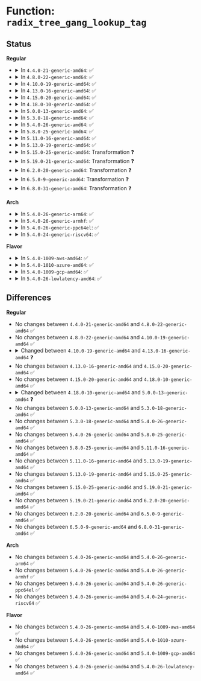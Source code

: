 # Function: <code>radix_tree_gang_lookup_tag</code>

## Status
<b>Regular</b>
<ul>
<li>
<details>
<summary>In <code>4.4.0-21-generic-amd64</code>: ✅</summary>

```c
unsigned int radix_tree_gang_lookup_tag(struct radix_tree_root * root, void * * results, long unsigned int first_index, unsigned int max_items, unsigned int tag)
```

```json
{
  "name": "radix_tree_gang_lookup_tag",
  "collision_type": "Unique Global",
  "inline_type": "No",
  "funcs": [
    {
      "addr": 18446744071582968032,
      "name": "radix_tree_gang_lookup_tag",
      "external": true,
      "loc": "lib/radix-tree.c:1093",
      "file": "lib/radix-tree.c",
      "inline": "seen, unknown",
      "caller_inline": [],
      "caller_func": []
    }
  ],
  "symbols": [
    {
      "addr": 18446744071582968032,
      "name": "radix_tree_gang_lookup_tag",
      "section": ".text",
      "bind": "STB_GLOBAL",
      "size": 244
    }
  ]
}
```
</details>
</li>
<li>
<details>
<summary>In <code>4.8.0-22-generic-amd64</code>: ✅</summary>

```c
unsigned int radix_tree_gang_lookup_tag(struct radix_tree_root * root, void * * results, long unsigned int first_index, unsigned int max_items, unsigned int tag)
```

```json
{
  "name": "radix_tree_gang_lookup_tag",
  "collision_type": "Unique Global",
  "inline_type": "No",
  "funcs": [
    {
      "addr": 18446744071583255072,
      "name": "radix_tree_gang_lookup_tag",
      "external": true,
      "loc": "lib/radix-tree.c:1235",
      "file": "lib/radix-tree.c",
      "inline": "seen, unknown",
      "caller_inline": [],
      "caller_func": []
    }
  ],
  "symbols": [
    {
      "addr": 18446744071583255072,
      "name": "radix_tree_gang_lookup_tag",
      "section": ".text",
      "bind": "STB_GLOBAL",
      "size": 422
    }
  ]
}
```
</details>
</li>
<li>
<details>
<summary>In <code>4.10.0-19-generic-amd64</code>: ✅</summary>

```c
unsigned int radix_tree_gang_lookup_tag(struct radix_tree_root * root, void * * results, long unsigned int first_index, unsigned int max_items, unsigned int tag)
```

```json
{
  "name": "radix_tree_gang_lookup_tag",
  "collision_type": "Unique Global",
  "inline_type": "No",
  "funcs": [
    {
      "addr": 18446744071583371072,
      "name": "radix_tree_gang_lookup_tag",
      "external": true,
      "loc": "lib/radix-tree.c:1764",
      "file": "lib/radix-tree.c",
      "inline": "seen, unknown",
      "caller_inline": [],
      "caller_func": []
    }
  ],
  "symbols": [
    {
      "addr": 18446744071583371072,
      "name": "radix_tree_gang_lookup_tag",
      "section": ".text",
      "bind": "STB_GLOBAL",
      "size": 342
    }
  ]
}
```
</details>
</li>
<li>
<details>
<summary>In <code>4.13.0-16-generic-amd64</code>: ✅</summary>

```c
unsigned int radix_tree_gang_lookup_tag(const struct radix_tree_root * root, void * * results, long unsigned int first_index, unsigned int max_items, unsigned int tag)
```

```json
{
  "name": "radix_tree_gang_lookup_tag",
  "collision_type": "Unique Global",
  "inline_type": "No",
  "funcs": [
    {
      "addr": 18446744071588219776,
      "name": "radix_tree_gang_lookup_tag",
      "external": true,
      "loc": "lib/radix-tree.c:1908",
      "file": "lib/radix-tree.c",
      "inline": "seen, unknown",
      "caller_inline": [],
      "caller_func": []
    }
  ],
  "symbols": [
    {
      "addr": 18446744071588219776,
      "name": "radix_tree_gang_lookup_tag",
      "section": ".text",
      "bind": "STB_GLOBAL",
      "size": 349
    }
  ]
}
```
</details>
</li>
<li>
<details>
<summary>In <code>4.15.0-20-generic-amd64</code>: ✅</summary>

```c
unsigned int radix_tree_gang_lookup_tag(const struct radix_tree_root * root, void * * results, long unsigned int first_index, unsigned int max_items, unsigned int tag)
```

```json
{
  "name": "radix_tree_gang_lookup_tag",
  "collision_type": "Unique Global",
  "inline_type": "No",
  "funcs": [
    {
      "addr": 18446744071588769744,
      "name": "radix_tree_gang_lookup_tag",
      "external": true,
      "loc": "lib/radix-tree.c:1906",
      "file": "lib/radix-tree.c",
      "inline": "seen, unknown",
      "caller_inline": [],
      "caller_func": [
        "drivers/hwspinlock/hwspinlock_core.c:hwspin_lock_request"
      ]
    }
  ],
  "symbols": [
    {
      "addr": 18446744071588769744,
      "name": "radix_tree_gang_lookup_tag",
      "section": ".text",
      "bind": "STB_GLOBAL",
      "size": 349
    }
  ]
}
```
</details>
</li>
<li>
<details>
<summary>In <code>4.18.0-10-generic-amd64</code>: ✅</summary>

```c
unsigned int radix_tree_gang_lookup_tag(const struct radix_tree_root * root, void * * results, long unsigned int first_index, unsigned int max_items, unsigned int tag)
```

```json
{
  "name": "radix_tree_gang_lookup_tag",
  "collision_type": "Unique Global",
  "inline_type": "No",
  "funcs": [
    {
      "addr": 18446744071589148528,
      "name": "radix_tree_gang_lookup_tag",
      "external": true,
      "loc": "lib/radix-tree.c:1905",
      "file": "lib/radix-tree.c",
      "inline": "seen, unknown",
      "caller_inline": [],
      "caller_func": [
        "drivers/hwspinlock/hwspinlock_core.c:hwspin_lock_request"
      ]
    }
  ],
  "symbols": [
    {
      "addr": 18446744071589148528,
      "name": "radix_tree_gang_lookup_tag",
      "section": ".text",
      "bind": "STB_GLOBAL",
      "size": 348
    }
  ]
}
```
</details>
</li>
<li>
<details>
<summary>In <code>5.0.0-13-generic-amd64</code>: ✅</summary>

```c
unsigned int radix_tree_gang_lookup_tag(const struct xarray * root, void * * results, long unsigned int first_index, unsigned int max_items, unsigned int tag)
```

```json
{
  "name": "radix_tree_gang_lookup_tag",
  "collision_type": "Unique Global",
  "inline_type": "No",
  "funcs": [
    {
      "addr": 18446744071589382080,
      "name": "radix_tree_gang_lookup_tag",
      "external": true,
      "loc": "lib/radix-tree.c:1324",
      "file": "lib/radix-tree.c",
      "inline": "seen, unknown",
      "caller_inline": [],
      "caller_func": [
        "drivers/hwspinlock/hwspinlock_core.c:hwspin_lock_request"
      ]
    }
  ],
  "symbols": [
    {
      "addr": 18446744071589382080,
      "name": "radix_tree_gang_lookup_tag",
      "section": ".text",
      "bind": "STB_GLOBAL",
      "size": 251
    }
  ]
}
```
</details>
</li>
<li>
<details>
<summary>In <code>5.3.0-18-generic-amd64</code>: ✅</summary>

```c
unsigned int radix_tree_gang_lookup_tag(const struct xarray * root, void * * results, long unsigned int first_index, unsigned int max_items, unsigned int tag)
```

```json
{
  "name": "radix_tree_gang_lookup_tag",
  "collision_type": "Unique Global",
  "inline_type": "No",
  "funcs": [
    {
      "addr": 18446744071589839344,
      "name": "radix_tree_gang_lookup_tag",
      "external": true,
      "loc": "lib/radix-tree.c:1311",
      "file": "lib/radix-tree.c",
      "inline": "seen, unknown",
      "caller_inline": [],
      "caller_func": [
        "drivers/hwspinlock/hwspinlock_core.c:hwspin_lock_request"
      ]
    }
  ],
  "symbols": [
    {
      "addr": 18446744071589839344,
      "name": "radix_tree_gang_lookup_tag",
      "section": ".text",
      "bind": "STB_GLOBAL",
      "size": 255
    }
  ]
}
```
</details>
</li>
<li>
<details>
<summary>In <code>5.4.0-26-generic-amd64</code>: ✅</summary>

```c
unsigned int radix_tree_gang_lookup_tag(const struct xarray * root, void * * results, long unsigned int first_index, unsigned int max_items, unsigned int tag)
```

```json
{
  "name": "radix_tree_gang_lookup_tag",
  "collision_type": "Unique Global",
  "inline_type": "No",
  "funcs": [
    {
      "addr": 18446744071590065440,
      "name": "radix_tree_gang_lookup_tag",
      "external": true,
      "loc": "lib/radix-tree.c:1311",
      "file": "lib/radix-tree.c",
      "inline": "seen, unknown",
      "caller_inline": [],
      "caller_func": [
        "drivers/hwspinlock/hwspinlock_core.c:hwspin_lock_request"
      ]
    }
  ],
  "symbols": [
    {
      "addr": 18446744071590065440,
      "name": "radix_tree_gang_lookup_tag",
      "section": ".text",
      "bind": "STB_GLOBAL",
      "size": 255
    }
  ]
}
```
</details>
</li>
<li>
<details>
<summary>In <code>5.8.0-25-generic-amd64</code>: ✅</summary>

```c
unsigned int radix_tree_gang_lookup_tag(const struct xarray * root, void * * results, long unsigned int first_index, unsigned int max_items, unsigned int tag)
```

```json
{
  "name": "radix_tree_gang_lookup_tag",
  "collision_type": "Unique Global",
  "inline_type": "No",
  "funcs": [
    {
      "addr": 18446744071585064736,
      "name": "radix_tree_gang_lookup_tag",
      "external": true,
      "loc": "lib/radix-tree.c:1303",
      "file": "lib/radix-tree.c",
      "inline": "seen, unknown",
      "caller_inline": [],
      "caller_func": [
        "drivers/hwspinlock/hwspinlock_core.c:hwspin_lock_request"
      ]
    }
  ],
  "symbols": [
    {
      "addr": 18446744071585064736,
      "name": "radix_tree_gang_lookup_tag",
      "section": ".text",
      "bind": "STB_GLOBAL",
      "size": 259
    }
  ]
}
```
</details>
</li>
<li>
<details>
<summary>In <code>5.11.0-16-generic-amd64</code>: ✅</summary>

```c
unsigned int radix_tree_gang_lookup_tag(const struct xarray * root, void * * results, long unsigned int first_index, unsigned int max_items, unsigned int tag)
```

```json
{
  "name": "radix_tree_gang_lookup_tag",
  "collision_type": "Unique Global",
  "inline_type": "No",
  "funcs": [
    {
      "addr": 18446744071585214064,
      "name": "radix_tree_gang_lookup_tag",
      "external": true,
      "loc": "lib/radix-tree.c:1303",
      "file": "lib/radix-tree.c",
      "inline": "seen, unknown",
      "caller_inline": [],
      "caller_func": [
        "drivers/hwspinlock/hwspinlock_core.c:hwspin_lock_request"
      ]
    }
  ],
  "symbols": [
    {
      "addr": 18446744071585214064,
      "name": "radix_tree_gang_lookup_tag",
      "section": ".text",
      "bind": "STB_GLOBAL",
      "size": 259
    }
  ]
}
```
</details>
</li>
<li>
<details>
<summary>In <code>5.13.0-19-generic-amd64</code>: ✅</summary>

```c
unsigned int radix_tree_gang_lookup_tag(const struct xarray * root, void * * results, long unsigned int first_index, unsigned int max_items, unsigned int tag)
```

```json
{
  "name": "radix_tree_gang_lookup_tag",
  "collision_type": "Unique Global",
  "inline_type": "No",
  "funcs": [
    {
      "addr": 18446744071585096528,
      "name": "radix_tree_gang_lookup_tag",
      "external": true,
      "loc": "lib/radix-tree.c:1304",
      "file": "lib/radix-tree.c",
      "inline": "seen, unknown",
      "caller_inline": [],
      "caller_func": [
        "drivers/hwspinlock/hwspinlock_core.c:hwspin_lock_request"
      ]
    }
  ],
  "symbols": [
    {
      "addr": 18446744071585096528,
      "name": "radix_tree_gang_lookup_tag",
      "section": ".text",
      "bind": "STB_GLOBAL",
      "size": 269
    }
  ]
}
```
</details>
</li>
<li>
<details>
<summary>In <code>5.15.0-25-generic-amd64</code>: Transformation ❓</summary>

```c
unsigned int radix_tree_gang_lookup_tag(const struct xarray * root, void * * results, long unsigned int first_index, unsigned int max_items, unsigned int tag)
```

```json
{
  "name": "radix_tree_gang_lookup_tag",
  "collision_type": "Unique Global",
  "inline_type": "No",
  "funcs": [
    {
      "addr": 0,
      "name": "radix_tree_gang_lookup_tag",
      "external": true,
      "loc": "lib/radix-tree.c:1304",
      "file": "lib/radix-tree.c",
      "inline": "seen, unknown",
      "caller_inline": [],
      "caller_func": [
        "drivers/hwspinlock/hwspinlock_core.c:hwspin_lock_request"
      ]
    }
  ],
  "symbols": [
    {
      "addr": 18446744071592343329,
      "name": "radix_tree_gang_lookup_tag.cold",
      "section": ".text",
      "bind": "STB_LOCAL",
      "size": 44
    },
    {
      "addr": 18446744071585544480,
      "name": "radix_tree_gang_lookup_tag",
      "section": ".text",
      "bind": "STB_GLOBAL",
      "size": 284
    }
  ]
}
```
</details>
</li>
<li>
<details>
<summary>In <code>5.19.0-21-generic-amd64</code>: Transformation ❓</summary>

```c
unsigned int radix_tree_gang_lookup_tag(const struct xarray * root, void * * results, long unsigned int first_index, unsigned int max_items, unsigned int tag)
```

```json
{
  "name": "radix_tree_gang_lookup_tag",
  "collision_type": "Unique Global",
  "inline_type": "No",
  "funcs": [
    {
      "addr": 0,
      "name": "radix_tree_gang_lookup_tag",
      "external": true,
      "loc": "lib/radix-tree.c:1304",
      "file": "lib/radix-tree.c",
      "inline": "seen, unknown",
      "caller_inline": [],
      "caller_func": [
        "drivers/hwspinlock/hwspinlock_core.c:hwspin_lock_request"
      ]
    }
  ],
  "symbols": [
    {
      "addr": 18446744071594204873,
      "name": "radix_tree_gang_lookup_tag.cold",
      "section": ".text",
      "bind": "STB_LOCAL",
      "size": 44
    },
    {
      "addr": 18446744071586699952,
      "name": "radix_tree_gang_lookup_tag",
      "section": ".text",
      "bind": "STB_GLOBAL",
      "size": 330
    }
  ]
}
```
</details>
</li>
<li>
<details>
<summary>In <code>6.2.0-20-generic-amd64</code>: Transformation ❓</summary>

```c
unsigned int radix_tree_gang_lookup_tag(const struct xarray * root, void * * results, long unsigned int first_index, unsigned int max_items, unsigned int tag)
```

```json
{
  "name": "radix_tree_gang_lookup_tag",
  "collision_type": "Unique Global",
  "inline_type": "No",
  "funcs": [
    {
      "addr": 0,
      "name": "radix_tree_gang_lookup_tag",
      "external": true,
      "loc": "lib/radix-tree.c:1304",
      "file": "lib/radix-tree.c",
      "inline": "seen, unknown",
      "caller_inline": [],
      "caller_func": [
        "drivers/hwspinlock/hwspinlock_core.c:hwspin_lock_request"
      ]
    }
  ],
  "symbols": [
    {
      "addr": 18446744071596374076,
      "name": "radix_tree_gang_lookup_tag.cold",
      "section": ".text",
      "bind": "STB_LOCAL",
      "size": 44
    },
    {
      "addr": 18446744071595860496,
      "name": "radix_tree_gang_lookup_tag",
      "section": ".text",
      "bind": "STB_GLOBAL",
      "size": 330
    }
  ]
}
```
</details>
</li>
<li>
<details>
<summary>In <code>6.5.0-9-generic-amd64</code>: Transformation ❓</summary>

```c
unsigned int radix_tree_gang_lookup_tag(const struct xarray * root, void * * results, long unsigned int first_index, unsigned int max_items, unsigned int tag)
```

```json
{
  "name": "radix_tree_gang_lookup_tag",
  "collision_type": "Unique Global",
  "inline_type": "No",
  "funcs": [
    {
      "addr": 0,
      "name": "radix_tree_gang_lookup_tag",
      "external": true,
      "loc": "lib/radix-tree.c:1302",
      "file": "lib/radix-tree.c",
      "inline": "seen, unknown",
      "caller_inline": [],
      "caller_func": [
        "drivers/hwspinlock/hwspinlock_core.c:hwspin_lock_request"
      ]
    }
  ],
  "symbols": [
    {
      "addr": 18446744071596903594,
      "name": "radix_tree_gang_lookup_tag.cold",
      "section": ".text",
      "bind": "STB_LOCAL",
      "size": 44
    },
    {
      "addr": 18446744071596377712,
      "name": "radix_tree_gang_lookup_tag",
      "section": ".text",
      "bind": "STB_GLOBAL",
      "size": 330
    }
  ]
}
```
</details>
</li>
<li>
<details>
<summary>In <code>6.8.0-31-generic-amd64</code>: Transformation ❓</summary>

```c
unsigned int radix_tree_gang_lookup_tag(const struct xarray * root, void * * results, long unsigned int first_index, unsigned int max_items, unsigned int tag)
```

```json
{
  "name": "radix_tree_gang_lookup_tag",
  "collision_type": "Unique Global",
  "inline_type": "No",
  "funcs": [
    {
      "addr": 0,
      "name": "radix_tree_gang_lookup_tag",
      "external": true,
      "loc": "lib/radix-tree.c:1302",
      "file": "lib/radix-tree.c",
      "inline": "seen, unknown",
      "caller_inline": [],
      "caller_func": [
        "drivers/hwspinlock/hwspinlock_core.c:hwspin_lock_request"
      ]
    }
  ],
  "symbols": [
    {
      "addr": 18446744071597828687,
      "name": "radix_tree_gang_lookup_tag.cold",
      "section": ".text",
      "bind": "STB_LOCAL",
      "size": 44
    },
    {
      "addr": 18446744071597272960,
      "name": "radix_tree_gang_lookup_tag",
      "section": ".text",
      "bind": "STB_GLOBAL",
      "size": 330
    }
  ]
}
```
</details>
</li>
</ul>
<b>Arch</b>
<ul>
<li>
<details>
<summary>In <code>5.4.0-26-generic-arm64</code>: ✅</summary>

```c
unsigned int radix_tree_gang_lookup_tag(const struct xarray * root, void * * results, long unsigned int first_index, unsigned int max_items, unsigned int tag)
```

```json
{
  "name": "radix_tree_gang_lookup_tag",
  "collision_type": "Unique Global",
  "inline_type": "No",
  "funcs": [
    {
      "addr": 18446603336503843752,
      "name": "radix_tree_gang_lookup_tag",
      "external": true,
      "loc": "lib/radix-tree.c:1311",
      "file": "lib/radix-tree.c",
      "inline": "seen, unknown",
      "caller_inline": [],
      "caller_func": [
        "drivers/hwspinlock/hwspinlock_core.c:hwspin_lock_request"
      ]
    }
  ],
  "symbols": [
    {
      "addr": 18446603336503843752,
      "name": "radix_tree_gang_lookup_tag",
      "section": ".text",
      "bind": "STB_GLOBAL",
      "size": 316
    }
  ]
}
```
</details>
</li>
<li>
<details>
<summary>In <code>5.4.0-26-generic-armhf</code>: ✅</summary>

```c
unsigned int radix_tree_gang_lookup_tag(const struct xarray * root, void * * results, long unsigned int first_index, unsigned int max_items, unsigned int tag)
```

```json
{
  "name": "radix_tree_gang_lookup_tag",
  "collision_type": "Unique Global",
  "inline_type": "No",
  "funcs": [
    {
      "addr": 3236463212,
      "name": "radix_tree_gang_lookup_tag",
      "external": true,
      "loc": "lib/radix-tree.c:1311",
      "file": "lib/radix-tree.c",
      "inline": "seen, unknown",
      "caller_inline": [],
      "caller_func": [
        "drivers/hwspinlock/hwspinlock_core.c:hwspin_lock_request"
      ]
    }
  ],
  "symbols": [
    {
      "addr": 3236463212,
      "name": "radix_tree_gang_lookup_tag",
      "section": ".text",
      "bind": "STB_GLOBAL",
      "size": 312
    }
  ]
}
```
</details>
</li>
<li>
<details>
<summary>In <code>5.4.0-26-generic-ppc64el</code>: ✅</summary>

```c
unsigned int radix_tree_gang_lookup_tag(const struct xarray * root, void * * results, long unsigned int first_index, unsigned int max_items, unsigned int tag)
```

```json
{
  "name": "radix_tree_gang_lookup_tag",
  "collision_type": "Unique Global",
  "inline_type": "No",
  "funcs": [
    {
      "addr": 13835058055297696720,
      "name": "radix_tree_gang_lookup_tag",
      "external": true,
      "loc": "lib/radix-tree.c:1311",
      "file": "lib/radix-tree.c",
      "inline": "seen, unknown",
      "caller_inline": [],
      "caller_func": [
        "drivers/hwspinlock/hwspinlock_core.c:hwspin_lock_request"
      ]
    }
  ],
  "symbols": [
    {
      "addr": 13835058055297696720,
      "name": "radix_tree_gang_lookup_tag",
      "section": ".text",
      "bind": "STB_GLOBAL",
      "size": 428
    }
  ]
}
```
</details>
</li>
<li>
<details>
<summary>In <code>5.4.0-24-generic-riscv64</code>: ✅</summary>

```c
unsigned int radix_tree_gang_lookup_tag(const struct xarray * root, void * * results, long unsigned int first_index, unsigned int max_items, unsigned int tag)
```

```json
{
  "name": "radix_tree_gang_lookup_tag",
  "collision_type": "Unique Global",
  "inline_type": "No",
  "funcs": [
    {
      "addr": 18446743936279733266,
      "name": "radix_tree_gang_lookup_tag",
      "external": true,
      "loc": "lib/radix-tree.c:1311",
      "file": "lib/radix-tree.c",
      "inline": "seen, unknown",
      "caller_inline": [],
      "caller_func": [
        "drivers/hwspinlock/hwspinlock_core.c:hwspin_lock_request"
      ]
    }
  ],
  "symbols": [
    {
      "addr": 18446743936279733266,
      "name": "radix_tree_gang_lookup_tag",
      "section": ".text",
      "bind": "STB_GLOBAL",
      "size": 310
    }
  ]
}
```
</details>
</li>
</ul>
<b>Flavor</b>
<ul>
<li>
<details>
<summary>In <code>5.4.0-1009-aws-amd64</code>: ✅</summary>

```c
unsigned int radix_tree_gang_lookup_tag(const struct xarray * root, void * * results, long unsigned int first_index, unsigned int max_items, unsigned int tag)
```

```json
{
  "name": "radix_tree_gang_lookup_tag",
  "collision_type": "Unique Global",
  "inline_type": "No",
  "funcs": [
    {
      "addr": 18446744071589667696,
      "name": "radix_tree_gang_lookup_tag",
      "external": true,
      "loc": "lib/radix-tree.c:1311",
      "file": "lib/radix-tree.c",
      "inline": "seen, unknown",
      "caller_inline": [],
      "caller_func": [
        "drivers/hwspinlock/hwspinlock_core.c:hwspin_lock_request"
      ]
    }
  ],
  "symbols": [
    {
      "addr": 18446744071589667696,
      "name": "radix_tree_gang_lookup_tag",
      "section": ".text",
      "bind": "STB_GLOBAL",
      "size": 255
    }
  ]
}
```
</details>
</li>
<li>
<details>
<summary>In <code>5.4.0-1010-azure-amd64</code>: ✅</summary>

```c
unsigned int radix_tree_gang_lookup_tag(const struct xarray * root, void * * results, long unsigned int first_index, unsigned int max_items, unsigned int tag)
```

```json
{
  "name": "radix_tree_gang_lookup_tag",
  "collision_type": "Unique Global",
  "inline_type": "No",
  "funcs": [
    {
      "addr": 18446744071589393520,
      "name": "radix_tree_gang_lookup_tag",
      "external": true,
      "loc": "lib/radix-tree.c:1311",
      "file": "lib/radix-tree.c",
      "inline": "seen, unknown",
      "caller_inline": [],
      "caller_func": [
        "drivers/hwspinlock/hwspinlock_core.c:hwspin_lock_request"
      ]
    }
  ],
  "symbols": [
    {
      "addr": 18446744071589393520,
      "name": "radix_tree_gang_lookup_tag",
      "section": ".text",
      "bind": "STB_GLOBAL",
      "size": 255
    }
  ]
}
```
</details>
</li>
<li>
<details>
<summary>In <code>5.4.0-1009-gcp-amd64</code>: ✅</summary>

```c
unsigned int radix_tree_gang_lookup_tag(const struct xarray * root, void * * results, long unsigned int first_index, unsigned int max_items, unsigned int tag)
```

```json
{
  "name": "radix_tree_gang_lookup_tag",
  "collision_type": "Unique Global",
  "inline_type": "No",
  "funcs": [
    {
      "addr": 18446744071590111072,
      "name": "radix_tree_gang_lookup_tag",
      "external": true,
      "loc": "lib/radix-tree.c:1311",
      "file": "lib/radix-tree.c",
      "inline": "seen, unknown",
      "caller_inline": [],
      "caller_func": [
        "drivers/hwspinlock/hwspinlock_core.c:hwspin_lock_request"
      ]
    }
  ],
  "symbols": [
    {
      "addr": 18446744071590111072,
      "name": "radix_tree_gang_lookup_tag",
      "section": ".text",
      "bind": "STB_GLOBAL",
      "size": 255
    }
  ]
}
```
</details>
</li>
<li>
<details>
<summary>In <code>5.4.0-26-lowlatency-amd64</code>: ✅</summary>

```c
unsigned int radix_tree_gang_lookup_tag(const struct xarray * root, void * * results, long unsigned int first_index, unsigned int max_items, unsigned int tag)
```

```json
{
  "name": "radix_tree_gang_lookup_tag",
  "collision_type": "Unique Global",
  "inline_type": "No",
  "funcs": [
    {
      "addr": 18446744071590161408,
      "name": "radix_tree_gang_lookup_tag",
      "external": true,
      "loc": "lib/radix-tree.c:1311",
      "file": "lib/radix-tree.c",
      "inline": "seen, unknown",
      "caller_inline": [],
      "caller_func": [
        "drivers/hwspinlock/hwspinlock_core.c:hwspin_lock_request"
      ]
    }
  ],
  "symbols": [
    {
      "addr": 18446744071590161408,
      "name": "radix_tree_gang_lookup_tag",
      "section": ".text",
      "bind": "STB_GLOBAL",
      "size": 255
    }
  ]
}
```
</details>
</li>
</ul>

## Differences
<b>Regular</b>
<ul>
<li>
No changes between <code>4.4.0-21-generic-amd64</code> and <code>4.8.0-22-generic-amd64</code> ✅
</li>
<li>
No changes between <code>4.8.0-22-generic-amd64</code> and <code>4.10.0-19-generic-amd64</code> ✅
</li>
<li>
<details>
<summary>Changed between <code>4.10.0-19-generic-amd64</code> and <code>4.13.0-16-generic-amd64</code> ❓</summary>
<ul>
<li>
<b>Param type changed. </b>
<code>struct radix_tree_root * root</code> ➡️ <code>const struct radix_tree_root * root</code>
</li>
</ul>
</details>
</li>
<li>
No changes between <code>4.13.0-16-generic-amd64</code> and <code>4.15.0-20-generic-amd64</code> ✅
</li>
<li>
No changes between <code>4.15.0-20-generic-amd64</code> and <code>4.18.0-10-generic-amd64</code> ✅
</li>
<li>
<details>
<summary>Changed between <code>4.18.0-10-generic-amd64</code> and <code>5.0.0-13-generic-amd64</code> ❓</summary>
<ul>
<li>
<b>Param type changed. </b>
<code>const struct radix_tree_root * root</code> ➡️ <code>const struct xarray * root</code>
</li>
</ul>
</details>
</li>
<li>
No changes between <code>5.0.0-13-generic-amd64</code> and <code>5.3.0-18-generic-amd64</code> ✅
</li>
<li>
No changes between <code>5.3.0-18-generic-amd64</code> and <code>5.4.0-26-generic-amd64</code> ✅
</li>
<li>
No changes between <code>5.4.0-26-generic-amd64</code> and <code>5.8.0-25-generic-amd64</code> ✅
</li>
<li>
No changes between <code>5.8.0-25-generic-amd64</code> and <code>5.11.0-16-generic-amd64</code> ✅
</li>
<li>
No changes between <code>5.11.0-16-generic-amd64</code> and <code>5.13.0-19-generic-amd64</code> ✅
</li>
<li>
No changes between <code>5.13.0-19-generic-amd64</code> and <code>5.15.0-25-generic-amd64</code> ✅
</li>
<li>
No changes between <code>5.15.0-25-generic-amd64</code> and <code>5.19.0-21-generic-amd64</code> ✅
</li>
<li>
No changes between <code>5.19.0-21-generic-amd64</code> and <code>6.2.0-20-generic-amd64</code> ✅
</li>
<li>
No changes between <code>6.2.0-20-generic-amd64</code> and <code>6.5.0-9-generic-amd64</code> ✅
</li>
<li>
No changes between <code>6.5.0-9-generic-amd64</code> and <code>6.8.0-31-generic-amd64</code> ✅
</li>
</ul>
<b>Arch</b>
<ul>
<li>
No changes between <code>5.4.0-26-generic-amd64</code> and <code>5.4.0-26-generic-arm64</code> ✅
</li>
<li>
No changes between <code>5.4.0-26-generic-amd64</code> and <code>5.4.0-26-generic-armhf</code> ✅
</li>
<li>
No changes between <code>5.4.0-26-generic-amd64</code> and <code>5.4.0-26-generic-ppc64el</code> ✅
</li>
<li>
No changes between <code>5.4.0-26-generic-amd64</code> and <code>5.4.0-24-generic-riscv64</code> ✅
</li>
</ul>
<b>Flavor</b>
<ul>
<li>
No changes between <code>5.4.0-26-generic-amd64</code> and <code>5.4.0-1009-aws-amd64</code> ✅
</li>
<li>
No changes between <code>5.4.0-26-generic-amd64</code> and <code>5.4.0-1010-azure-amd64</code> ✅
</li>
<li>
No changes between <code>5.4.0-26-generic-amd64</code> and <code>5.4.0-1009-gcp-amd64</code> ✅
</li>
<li>
No changes between <code>5.4.0-26-generic-amd64</code> and <code>5.4.0-26-lowlatency-amd64</code> ✅
</li>
</ul>
